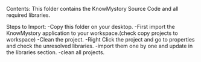 
Contents:
This folder contains the KnowMystory Source Code and all required libraries.

Steps to Import:
-Copy this folder on your desktop.
-First import the KnowMystory application to your workspace.(check copy projects to workspace)
-Clean the project.
-Right Click the project and go to properties and check the unresolved libraries.
-import them one by one and update in the libraries section.
-clean all projects.
